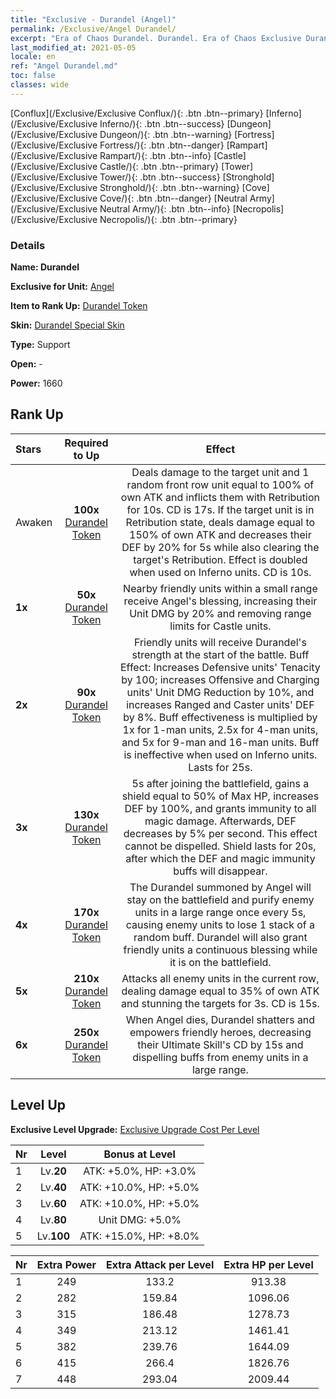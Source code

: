 ```yaml
---
title: "Exclusive - Durandel (Angel)"
permalink: /Exclusive/Angel Durandel/
excerpt: "Era of Chaos Durandel. Durandel. Era of Chaos Exclusive Durandel. Angel Exclusive."
last_modified_at: 2021-05-05
locale: en
ref: "Angel Durandel.md"
toc: false
classes: wide
---
```

 [Conflux](/Exclusive/Exclusive Conflux/){: .btn .btn--primary} [Inferno](/Exclusive/Exclusive Inferno/){: .btn .btn--success} [Dungeon](/Exclusive/Exclusive Dungeon/){: .btn .btn--warning} [Fortress](/Exclusive/Exclusive Fortress/){: .btn .btn--danger} [Rampart](/Exclusive/Exclusive Rampart/){: .btn .btn--info} [Castle](/Exclusive/Exclusive Castle/){: .btn .btn--primary} [Tower](/Exclusive/Exclusive Tower/){: .btn .btn--success} [Stronghold](/Exclusive/Exclusive Stronghold/){: .btn .btn--warning} [Cove](/Exclusive/Exclusive Cove/){: .btn .btn--danger} [Neutral Army](/Exclusive/Exclusive Neutral Army/){: .btn .btn--info} [Necropolis](/Exclusive/Exclusive Necropolis/){: .btn .btn--primary} 

### Details
 **Name: Durandel** 

 **Exclusive for Unit:** [Angel](/units/Angel/) 

 **Item to Rank Up:** [Durandel Token](/Items/con_973/)

 **Skin:** [Durandel Special Skin](/Items/con_641/)

 **Type:** Support

 **Open:** -

 **Power:** 1660

## Rank Up

  |     Stars    |  Required to Up | Effect |
  |:-------------|:---------------:|:---------------:|
  |  Awaken  | **100x** [Durandel Token](/Items/con_973/) | <Retribution> Deals damage to the target unit and 1 random front row unit equal to 100% of own ATK and inflicts them with Retribution for 10s. CD is 17s. If the target unit is in Retribution state, deals damage equal to 150% of own ATK and decreases their DEF by 20% for 5s while also clearing the target's Retribution. Effect is doubled when used on Inferno units. CD is 10s. |
  | **1x** <i class="fas fa-star"/> | **50x** [Durandel Token](/Items/con_973/) | Nearby friendly units within a small range receive Angel's blessing, increasing their Unit DMG by 20% and removing range limits for Castle units. |
  | **2x** <i class="fas fa-star"/> | **90x** [Durandel Token](/Items/con_973/) | <Durandel> Friendly units will receive Durandel's strength at the start of the battle. Buff Effect: Increases Defensive units' Tenacity by 100; increases Offensive and Charging units' Unit DMG Reduction by 10%, and increases Ranged and Caster units' DEF by 8%. Buff effectiveness is multiplied by 1x for 1-man units, 2.5x for 4-man units, and 5x for 9-man and 16-man units. Buff is ineffective when used on Inferno units. Lasts for 25s. |
  | **3x** <i class="fas fa-star"/> | **130x** [Durandel Token](/Items/con_973/) | <Divine Entity> 5s after joining the battlefield, gains a shield equal to 50% of Max HP, increases DEF by 100%, and grants immunity to all magic damage. Afterwards, DEF decreases by 5% per second. This effect cannot be dispelled. Shield lasts for 20s, after which the DEF and magic immunity buffs will disappear. |
  | **4x** <i class="fas fa-star"/> | **170x** [Durandel Token](/Items/con_973/) | The Durandel summoned by Angel will stay on the battlefield and purify enemy units in a large range once every 5s, causing enemy units to lose 1 stack of a random buff. Durandel will also grant friendly units a continuous blessing while it is on the battlefield. |
  | **5x** <i class="fas fa-star"/> | **210x** [Durandel Token](/Items/con_973/) | <Sanction> Attacks all enemy units in the current row, dealing damage equal to 35% of own ATK and stunning the targets for 3s. CD is 15s. |
  | **6x** <i class="fas fa-star"/> | **250x** [Durandel Token](/Items/con_973/) | When Angel dies, Durandel shatters and empowers friendly heroes, decreasing their Ultimate Skill's CD by 15s and dispelling buffs from enemy units in a large range. |


## Level Up
 **Exclusive Level Upgrade:** [Exclusive Upgrade Cost Per Level](/Exclusive/ExclusiveUpgradeCostPerLevel/)

  |  Nr  |   Level  | Bonus at Level |
  |:-----|:--------:|:--------------:|
  | 1 | Lv.**20** | ATK: +5.0%, HP: +3.0% |
  | 2 | Lv.**40** | ATK: +10.0%, HP: +5.0% |
  | 3 | Lv.**60** | ATK: +10.0%, HP: +5.0% |
  | 4 | Lv.**80** | Unit DMG: +5.0% |
  | 5 | Lv.**100** | ATK: +15.0%, HP: +8.0% |


  |  Nr  |  Extra Power | Extra Attack per Level | Extra HP per Level |
  |:-----|:--------:|:--------:|:--------:|
  | 1 | 249 | 133.2 | 913.38 |
  | 2 | 282 | 159.84 | 1096.06 |
  | 3 | 315 | 186.48 | 1278.73 |
  | 4 | 349 | 213.12 | 1461.41 |
  | 5 | 382 | 239.76 | 1644.09 |
  | 6 | 415 | 266.4 | 1826.76 |
  | 7 | 448 | 293.04 | 2009.44 |


